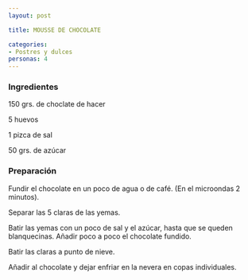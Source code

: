 ```yaml
---
layout: post

title: MOUSSE DE CHOCOLATE

categories:
- Postres y dulces
personas: 4 
---
```

<h3>Ingredientes</h3>
150 grs. de choclate de hacer

5 huevos

1 pizca de sal

50 grs. de azúcar

<h3>Preparación</h3>
Fundir el chocolate en un poco de agua o de café. (En el microondas 2 minutos).

Separar las 5 claras de las yemas.

Batir las yemas con un poco de sal y el azúcar, hasta que se queden blanquecinas. Añadir poco a poco el chocolate fundido.

Batir las claras a punto de nieve.

Añadir al chocolate y dejar enfriar en la nevera en copas individuales.